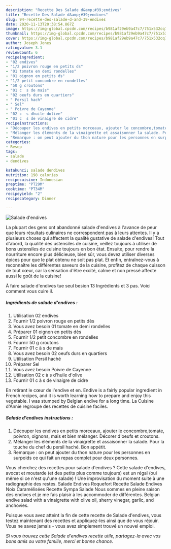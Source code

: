```yaml
---
description: "Recette Des Salade d&amp;#39;endives"
title: "Recette Des Salade d&amp;#39;endives"
slug: 94-recette-des-salade-d-and-39-endives
date: 2020-11-13T20:38:54.867Z
image: https://img-global.cpcdn.com/recipes/b981af29eb9a47c7/751x532cq70/salade-dendives-photo-principale-de-la-recette.jpg
thumbnail: https://img-global.cpcdn.com/recipes/b981af29eb9a47c7/751x532cq70/salade-dendives-photo-principale-de-la-recette.jpg
cover: https://img-global.cpcdn.com/recipes/b981af29eb9a47c7/751x532cq70/salade-dendives-photo-principale-de-la-recette.jpg
author: Joseph Jones
ratingvalue: 3.1
reviewcount: 6
recipeingredient:
- "02 endives"
- "1/2 poivron rouge en petits ds"
- "01 tomate en demi rondelles"
- "01 oignon en petits ds"
- "1/2 petit concombre en rondelles"
- "50 g croutons"
- "01 c  s de mais"
- "02 oeufs durs en quartiers"
- " Persil hach"
- " Sel"
- " Poivre de Cayenne"
- "02 c  s dhuile dolive"
- "01 c  s de vinaigre de cidre"
recipeinstructions:
- "Découper les endives en petits morceaux, ajouter le concombre,tomate, poivron, oignons, mais et bien mélanger. Décorer d&#39;oeufs et croutons."
- "Mélanger les éléments de la vinaigrette et assaisonner la salade. Pour la touche du chef du persil haché. Bon appétit."
- "Remarque : on peut ajouter du thon nature pour les personnes en surpoids ce qui fait un repas complet pour deux personnes."
categories:
- Resep
tags:
- salade
- dendives

katakunci: salade dendives 
nutrition: 198 calories
recipecuisine: Indonesian
preptime: "PT29M"
cooktime: "PT34M"
recipeyield: "2"
recipecategory: Dinner

---
```



![Salade d&#39;endives](https://img-global.cpcdn.com/recipes/b981af29eb9a47c7/751x532cq70/salade-dendives-photo-principale-de-la-recette.jpg)

La plupart des gens ont abandonné salade d&#39;endives à l'avance de peur que leurs résultats culinaires ne correspondent pas à leurs attentes. Il y a plusieurs choses qui affectent la qualité gustative de salade d&#39;endives! Tout d'abord, la qualité des ustensiles de cuisine, veillez toujours à utiliser de bons ustensiles de cuisine toujours en bon état. Ensuite, pour rendre la nourriture encore plus délicieuse, bien sûr, vous devez utiliser diverses épices pour que le plat obtenu ne soit pas plat. Et enfin, entraînez-vous à reconnaître les différentes saveurs de la cuisine, profitez de chaque cuisson de tout cœur, car la sensation d'être excité, calme et non pressé affecte aussi le goût de la cuisine!

<!--inarticleads1-->

À faire salade d&#39;endives tue seul besion 13 Ingrédients et 3 pas. Voici comment vous cuire il.

##### Ingrédients de salade d&#39;endives :

1. Utilisation 02 endives
1. Fournir 1/2 poivron rouge en petits dès
1. Vous avez besoin 01 tomate en demi rondelles
1. Préparer 01 oignon en petits dès
1. Fournir 1/2 petit concombre en rondelles
1. Fournir 50 g croutons
1. Fournir 01 c à s de mais
1. Vous avez besoin 02 oeufs durs en quartiers
1. Utilisation  Persil haché
1. Préparer  Sel
1. Vous avez besoin  Poivre de Cayenne
1. Utilisation 02 c à s d&#39;huile d&#39;olive
1. Fournir 01 c à s de vinaigre de cidre


En retirant le cœur de l&#39;endive et en. Endive is a fairly popular ingredient in French recipes, and it is worth learning how to prepare and enjoy this vegetable. I was stumped by Belgian endive for a long time. La Cuisine d&#39;Annie regroupe des recettes de cuisine faciles. 

<!--inarticleads2-->

##### Salade d&#39;endives instructions :

1. Découper les endives en petits morceaux, ajouter le concombre,tomate, poivron, oignons, mais et bien mélanger. Décorer d&#39;oeufs et croutons.
1. Mélanger les éléments de la vinaigrette et assaisonner la salade. Pour la touche du chef du persil haché. Bon appétit.
1. Remarque : on peut ajouter du thon nature pour les personnes en surpoids ce qui fait un repas complet pour deux personnes.


Vous cherchez des recettes pour salade d&#39;endives ? Cette salade d&#39;endives, avocat et moutarde (et des petits plus comme toujours) est un régal (oui même si ce n&#39;est qu&#39;une salade) ! Une improvisation du moment suite à une radiographie des restes. Salade Endives Roquefort Recette Salade Endives Noix Caramélisées Recette Sympa Salade Nous sommes en pleine saison des endives et je me fais plaisir à les accommoder de différentes. Belgian endive salad with a vinaigrette with olive oil, sherry vinegar, garlic, and anchovies. 

<!--inarticleads1-->

<p>
Puisque vous avez atteint la fin de cette recette de Salade d&#39;endives, vous testez maintenant des recettes et appliquez-les ainsi que de vous réjouir. Vous ne savez jamais - vous avez simplement trouvé un nouvel emploi.
</p>

<p>
<i>Si vous trouvez cette Salade d&#39;endives recette utile, partagez-la avec vos bons amis ou votre famille, merci et bonne chance.</i>
</p>
